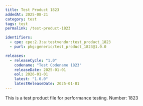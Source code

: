 ```yaml
---
title: Test Product 1823
addedAt: 2025-08-21
category: test
tags: test
permalink: /test-product-1823

identifiers:
  - cpe: cpe:2.3:a:testvendor:test_product_1823
  - purl: pkg:generic/test_product_1823@1.0.0

releases:
  - releaseCycle: "1.0"
    codename: "Test Codename 1823"
    releaseDate: 2025-01-01
    eol: 2026-01-01
    latest: "1.0.0"
    latestReleaseDate: 2025-01-01
---
```


This is a test product file for performance testing. Number: 1823
